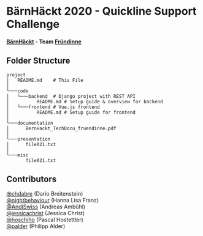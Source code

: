 # BärnHäckt 2020 - Quickline Support Challenge
#### [BärnHäckt](https://www.bernhackt.ch/) - Team [Fründinne](https://www.fruendinne.ch/) 

## Folder Structure
```
project
│   README.md    # This File
│
└───code
│   └───backend  # Django project with REST API
│          README.md # Setup guide & overview for backend
│   └───frontend # Vue.js frontend
│          README.md # Setup guide for frontend
│
└───documentation
│      BernHackt_TechDocu_fruendinne.pdf
│
└───presentation
│      file021.txt
│
└───misc
       file021.txt
```

## Contributors
[@chdabre](https://github.com/chdabre) (Dario Breitenstein)  
[@nightbehaviour](https://github.com/nightbehaviour) (Hanna Lisa Franz)  
[@AndiSwiss](https://github.com/AndiSwiss) (Andreas Ambühl)    
[@jessicachrist](https://github.com/jessicachrist) (Jessica Christ)    
[@hoschiho](https://github.com/hoschiho) (Pascal Hostettler)    
[@palder](https://github.com/palder) (Philipp Alder)    
